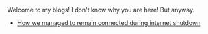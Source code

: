 Welcome to my blogs! I don't know why you are here! But anyway.

- [How we managed to remain connected during internet shutdown](jogajog.md)